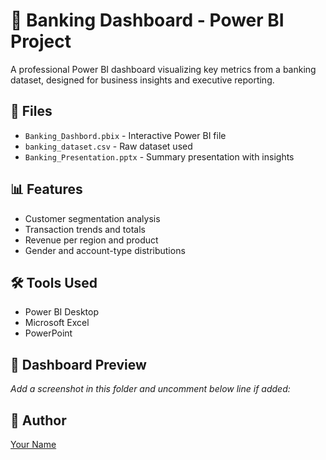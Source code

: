 # 🏦 Banking Dashboard - Power BI Project

A professional Power BI dashboard visualizing key metrics from a banking dataset, designed for business insights and executive reporting.

## 📁 Files

- `Banking_Dashbord.pbix` - Interactive Power BI file
- `banking_dataset.csv` - Raw dataset used
- `Banking_Presentation.pptx` - Summary presentation with insights

## 📊 Features

- Customer segmentation analysis
- Transaction trends and totals
- Revenue per region and product
- Gender and account-type distributions

## 🛠️ Tools Used

- Power BI Desktop
- Microsoft Excel
- PowerPoint

## 📸 Dashboard Preview

_Add a screenshot in this folder and uncomment below line if added:_

<!-- ![Preview](./dashboard-preview.png) -->

## 👤 Author

[Your Name](https://github.com/yourusername)
